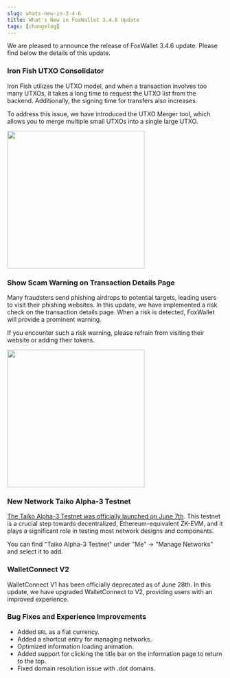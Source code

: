 ```yaml
---
slug: whats-new-in-3-4-6
title: What's New in FoxWallet 3.4.6 Update
tags: [changelog]
---
```


We are pleased to announce the release of FoxWallet 3.4.6 update. Please find below the details of this update.

### Iron Fish UTXO Consolidator
Iron Fish utilizes the UTXO model, and when a transaction involves too many UTXOs, it takes a long time to request the UTXO list from the backend. Additionally, the signing time for transfers also increases.   

To address this issue, we have introduced the UTXO Merger tool, which allows you to merge multiple small UTXOs into a single large UTXO.

<img src="/img/blog/ironfish-consolidator.webp" width="320" />

### Show Scam Warning on Transaction Details Page
Many fraudsters send phishing airdrops to potential targets, leading users to visit their phishing websites. In this update, we have implemented a risk check on the transaction details page. When a risk is detected, FoxWallet will provide a prominent warning.   

If you encounter such a risk warning, please refrain from visiting their website or adding their tokens.

<img src="/img/blog/scam-warning-in-tx-detail.webp" width="320" />

### New Network Taiko Alpha-3 Testnet
[The Taiko Alpha-3 Testnet was officially launched on June 7th](https://taiko.mirror.xyz/wD7yN8Y5RttbP7kzdtX22GbMg6i18a-Xwet2sshpt48). This testnet is a crucial step towards decentralized, Ethereum-equivalent ZK-EVM, and it plays a significant role in testing most network designs and components.
  
You can find "Taiko Alpha-3 Testnet" under "Me" -> "Manage Networks" and select it to add.

### WalletConnect V2
WalletConnect V1 has been officially deprecated as of June 28th. In this update, we have upgraded WalletConnect to V2, providing users with an improved experience.

### Bug Fixes and Experience Improvements
* Added `BRL` as a fiat currency.
* Added a shortcut entry for managing networks.
* Optimized information loading animation.
* Added support for clicking the title bar on the information page to return to the top.
* Fixed domain resolution issue with .dot domains.

